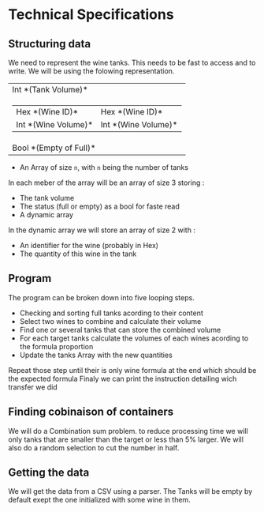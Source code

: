 # Technical Specifications

## Structuring data

We need to represent the wine tanks. This needs to be fast to access and to write. We will be using the folowing representation.

<table>
   <tbody>
      <tr>
        <td>Int *(Tank Volume)*</td>
      </tr>
      <tr>
         <td>
           <table>
             <tbody>
               <tr>
                 <td>
                   Hex *(Wine ID)*
                 </td>
                 <td>
                   Hex *(Wine ID)*
                 </td>
               </tr>
               <tr>
                 <td>
                   Int *(Wine Volume)*
                 </td>
                 <td>
                   Int *(Wine Volume)*
                 </td>
               </tr>
             </tbody>
           </table>
        </td>
      </tr>
      <tr>
         <td>Bool *(Empty of Full)*</td>
      </tr>
   </tbody>
</table>

- An Array of size ``n``, with ``n`` being the number of tanks 

In each meber of the array will be an array of size 3 storing :
- The tank volume
- The status (full or empty) as a bool for faste read
- A dynamic array

In the dynamic array we will store an array of size 2 with :
- An identifier for the wine (probably in Hex)
- The quantity of this wine in the tank


## Program

The program can be broken down into five looping steps.
- Checking and sorting full tanks acording to their content
- Select two wines to combine and calculate their volume
- Find one or several tanks that can store the combined volume
- For each target tanks calculate the volumes of each wines acording to the formula proportion
- Update the tanks Array with the new quantities

Repeat those step until their is only wine formula at the end which should be the expected formula
Finaly we can print the instruction detailing wich transfer we did

## Finding cobinaison of containers

We will do a Combination sum problem. to reduce processing time we will only tanks that are smaller than the target or less than 5% larger. We will also do a random selection to cut the number in half.

## Getting the data

We will get the data from a CSV using a parser. The Tanks will be empty by default exept the one initialized with some wine in them.







